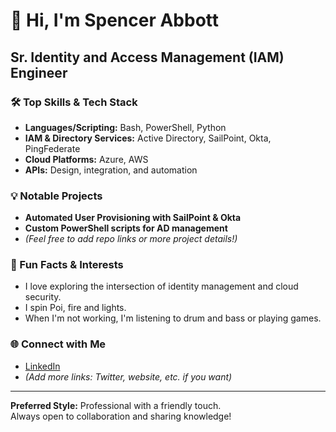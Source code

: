 # 👋 Hi, I'm Spencer Abbott

## Sr. Identity and Access Management (IAM) Engineer

### 🛠️ Top Skills & Tech Stack
- **Languages/Scripting:** Bash, PowerShell, Python
- **IAM & Directory Services:** Active Directory, SailPoint, Okta, PingFederate
- **Cloud Platforms:** Azure, AWS
- **APIs:** Design, integration, and automation

### 💡 Notable Projects
- **Automated User Provisioning with SailPoint & Okta**
- **Custom PowerShell scripts for AD management**
- *(Feel free to add repo links or more project details!)*

### 🎯 Fun Facts & Interests
- I love exploring the intersection of identity management and cloud security.
- I spin Poi, fire and lights.
- When I'm not working, I'm listening to drum and bass or playing games.

### 🌐 Connect with Me
- [LinkedIn](https://www.linkedin.com/in/iam-spencer-abbott/)
- *(Add more links: Twitter, website, etc. if you want)*

---

**Preferred Style:** Professional with a friendly touch.  
Always open to collaboration and sharing knowledge!
